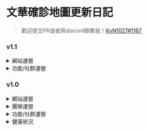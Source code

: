 # 文華確診地圖更新日記
> 歡迎提交PR或者用discord聯繫我！[KvN1027#1167](KvN1027#1167)

### v1.1
<Details>
<Summary>網站運營</Summary>
<Pre>
- 修正flow問題
</Pre>
</Details>

<Details>
<Summary>功能/社群運營</Summary>
<Pre>
- 成功取得家長會贊助
</Pre>
</Details>

### v1.0
<Details>
<Summary>網站運營</Summary>
<Pre>
- 網站初始化
- 基本功能完善
- 網頁基本框架完成
- 基本CSRF防禦
- 第三方紅隊測試
- 購置domain&ssl-> whcsc.club
- 購置雲主機
- 找不到金主
- 系統架設完成
 </Pre>
 </Details>
 
<Details>
<Summary>團隊運營</Summary>
<Pre>
- 新增linebot負責人
- 新增美宣
</Pre>
</Details>

<Details>
<Summary>功能/社群運營</Summary>
<Pre>
- 5/3校長會議 -> 成功取得校方授權
- 5/4學務主任會議 -> 獲取疫情相關資訊、完成初步資訊交握
- 5/5學務主任、健康中心會議 -> 校方網站預期功能整理、訊息結構更新
- linebot帳號架設、訊息測試完成
- 唯一官方social media instagram帳號架設完成
</Pre>
</Details>


<Details>
<Summary>健康狀況</Summary>
<Pre>
- linebot帳號架設、訊息測試完成
- 唯一social media instagram帳號架設完成
- 喵喵還沒死透
</Pre>
</Details>
